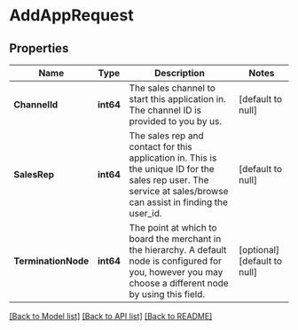 # AddAppRequest

## Properties
Name | Type | Description | Notes
------------ | ------------- | ------------- | -------------
**ChannelId** | **int64** | The sales channel to start this application in. The channel ID is provided to you by us. | [default to null]
**SalesRep** | **int64** | The sales rep and contact for this application in. This is the unique ID for the sales rep user. The service at sales/browse can assist in finding the user_id. | [default to null]
**TerminationNode** | **int64** | The point at which to board the merchant in the hierarchy. A default node is configured for you, however you may choose a different node by using this field. | [optional] [default to null]

[[Back to Model list]](../README.md#documentation-for-models) [[Back to API list]](../README.md#documentation-for-api-endpoints) [[Back to README]](../README.md)

